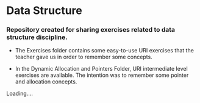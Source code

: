 # Data Structure

### Repository created for sharing exercises related to data structure discipline.

* The Exercises folder contains some easy-to-use URI exercises that the teacher gave us in order to remember some concepts.

* In the Dynamic Allocation and Pointers Folder, URI intermediate level exercises are available. The intention was to remember some pointer and allocation concepts.

Loading....
